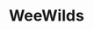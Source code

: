 ---
title: WeeWilds
category:
  - Handmade
website: https://www.etsy.com/shop/WeeWilds
contact: Corolyn Simons Campos
about: Organic cotton baby/toddler/kids clothes and accessories
showMap: false
geometry: '{"type":"Point","coordinates":[-117.3918235,49.486667]}'
---